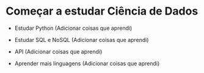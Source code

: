 # Começar a estudar Ciência de Dados 
- Estudar Python
(Adicionar coisas que aprendi)

- Estudar SQL e NoSQL
(Adicionar coisas que aprendi)

- API
(Adicionar coisas que aprendi)

- Aprender mais linguagens 
(Adicionar coisas que aprendi)

